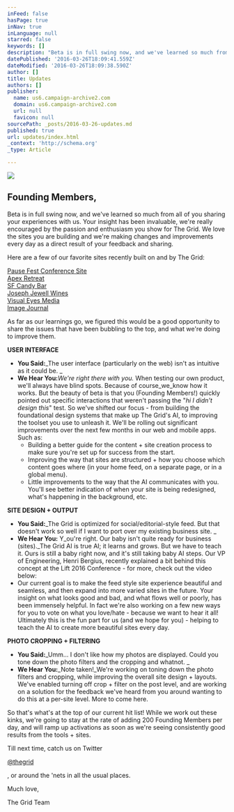 ```yaml
---
inFeed: false
hasPage: true
inNav: true
inLanguage: null
starred: false
keywords: []
description: "Beta is in full swing now, and we've learned so much from all of you sharing your experiences with us. Your insight has been invaluable, we’re really encouraged by the passion and enthusiasm you show for The Grid. We love the sites you are building and we're making changes and improvements every day as a direct result of your feedback and sharing."
datePublished: '2016-03-26T18:09:41.559Z'
dateModified: '2016-03-26T18:09:38.590Z'
author: []
title: Updates
authors: []
publisher:
  name: us6.campaign-archive2.com
  domain: us6.campaign-archive2.com
  url: null
  favicon: null
sourcePath: _posts/2016-03-26-updates.md
published: true
url: updates/index.html
_context: 'http://schema.org'
_type: Article

---
```

![](https://s3-us-west-2.amazonaws.com/the-grid-img/p/cbe7557f0b45f2c4e3a95bcbd8f594d18a7d1fd7.png)

## Founding Members,

Beta is in full swing now, and we've learned so much from all of you sharing your experiences with us. Your insight has been invaluable, we're really encouraged by the passion and enthusiasm you show for The Grid. We love the sites you are building and we're making changes and improvements every day as a direct result of your feedback and sharing.

Here are a few of our favorite sites recently built on and by The Grid: 

[Pause Fest Conference Site][0]  
[Apex Retreat][1]  
[SF Candy Bar][2]  
[Joseph Jewell Wines][3]  
[Visual Eyes Media][4]  
[Image Journal][5]

As far as our learnings go, we figured this would be a good opportunity to share the issues that have been bubbling to the top, and what we're doing to improve them.

**USER INTERFACE**

* **You Said:**_The user interface (particularly on the web) isn't as intuitive as it could be. _
* **We Hear You:**_We're right there with you._ When testing our own product, we'll always have blind spots. Because of course_we_know how it works. But the beauty of beta is that you (Founding Members!) quickly pointed out specific interactions that weren't passing the "_hi I didn't design this_" test. So we've shifted our focus - from building the foundational design systems that make up The Grid's AI, to improving the toolset you use to unleash it. We'll be rolling out significant improvements over the next few months in our web and mobile apps. Such as:  
  * Building a better guide for the content + site creation process to make sure you're set up for success from the start. 
  * Improving the way that sites are structured + how you choose which content goes where (in your home feed, on a separate page, or in a global menu).
  * Little improvements to the way that the AI communicates with you. You'll see better indication of when your site is being redesigned, what's happening in the background, etc. 

**SITE DESIGN + OUTPUT**

* **You Said:**_The Grid is optimized for social/editorial-style feed. But that doesn't work so well if I want to port over my existing business site. _
* **We Hear You:** Y_ou're right.  Our baby isn't quite ready for business (sites)._The Grid AI is true AI; it learns and grows. But we have to teach it. Ours is still a baby right now, and it's still taking baby AI steps. Our VP of Engineering, Henri Bergius, recently explained a bit behind this concept at the Lift 2016 Conference - for more, check out the video below:
* Our current goal is to make the feed style site experience beautiful and seamless, and then expand into more varied sites in the future. Your insight on what looks good and bad, and what flows well or poorly, has been immensely helpful. In fact we're also working on a few new ways for you to vote on what you love/hate - because we want to hear it all! Ultimately this is the fun part for us (and we hope for you) - helping to teach the AI to create more beautiful sites every day.

**PHOTO CROPPING + FILTERING**

* **You Said:**_Umm... I don't like how my photos are displayed. Could you tone down the photo filters and the cropping and whatnot. _
* **We Hear You:**_Note taken!_We're working on toning down the photo filters and cropping, while improving the overall site design + layouts. We've enabled turning off crop + filter on the post level, and are working on a solution for the feedback we've heard from you around wanting to do this at a per-site level. More to come here.

So that's what's at the top of our current hit list! While we work out these kinks, we're going to stay at the rate of adding 200 Founding Members per day, and will ramp up activations as soon as we're seeing consistently good results from the tools + sites.

Till next time, catch us on Twitter 

[@thegrid][6]

, or around the 'nets in all the usual places.

Much love,

The Grid Team

  


[0]: http://pausefest.today/
[1]: http://apex.vision/
[2]: https://thegrid.ai/sfcandybar/
[3]: http://thegrid.ai/jjwines/
[4]: http://thegrid.ai/visualeyesmedia
[5]: http://thegrid.ai/imagejournal/
[6]: https://twitter.com/thegrid